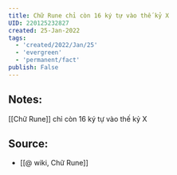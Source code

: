 ```yaml
---
title: Chữ Rune chỉ còn 16 ký tự vào thế kỷ X
UID: 220125232827
created: 25-Jan-2022
tags:
  - 'created/2022/Jan/25'
  - 'evergreen'
  - 'permanent/fact'
publish: False
---
```

## Notes:
[[Chữ Rune]] chỉ còn 16 ký tự vào thế kỷ X

## Source:
- [[@ wiki, Chữ Rune]]


